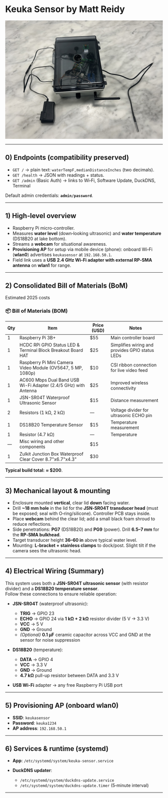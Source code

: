 # Keuka Sensor by Matt Reidy
![Keuka Sensor](docs/sensor.jpg)


---

## 0) Endpoints (compatibility preserved)

- `GET /` → plain text: `waterTempF,medianDistanceInches` (two decimals).
- `GET /health` → JSON with readings + status.
- `GET /admin` (Basic Auth) → links to Wi‑Fi, Software Update, DuckDNS, Terminal

Default admin credentials: **`admin/password`**.

---

## 1) High‑level overview
- Raspberry Pi micro-controller.
- Measures **water level** (down‑looking ultrasonic) and **water temperature** (DS18B20 at lake bottom).
- Streams a **webcam** for situational awareness.
- **Provisioning AP** for setup via mobile device (phone): onboard Wi‑Fi (**wlan0**) advertises `keukasensor` at `192.168.50.1`.
- Field link uses a **USB 2.4 GHz Wi‑Fi adapter with external RP‑SMA antenna** on **wlan1** for range.

---

## 2) Consolidated Bill of Materials (BoM)

Estimated 2025 costs



### 📦 Bill of Materials (BOM)

| Qty | Item                                                                                                     | Price (USD) | Notes |
|-----|----------------------------------------------------------------------------------------------------------|-------------|-------|
| 1   | Raspberry Pi 3B+                                                                                         | $55         | Main controller board |
| 1   | HCDC RPi GPIO Status LED & Terminal Block Breakout Board HAT                                             | $25         | Simplifies wiring and provides GPIO status LEDs |
| 1   | Raspberry Pi Mini Camera Video Module (OV5647, 5 MP, 1080p)                                              | $10         | CSI ribbon connection for live video feed |
| 1   | AC600 Mbps Dual Band USB Wi-Fi Adapter (2.4/5 GHz) with Antenna                                          | $25         | Improved wireless connectivity |
| 1   | JSN-SR04T Waterproof Ultrasonic Sensor                                                                   | $15           | Distance measurement |
| 2   | Resistors (1 kΩ, 2 kΩ)                                                                                   | —           | Voltage divider for ultrasonic ECHO pin |
| 1   | DS18B20 Temperature Sensor                                                                               | $15           | Temperature measurement |
| 1   | Resistor (4.7 kΩ)                                                                                         | —           | Temperature |
| —   | Misc wiring and other components                                                                         | $15           |  |
| 1   | Zulkit Junction Box Waterproof Clear Cover 8.7"x6.7"x4.3"                                                | $30         |  |


**Typical build total:** **≈ $200**.

---

## 3) Mechanical layout & mounting

- Enclosure mounted **vertical**, clear lid **down** facing water.  
- Drill **~18 mm hole** in the lid for the **JSN‑SR04T transducer head** (must be exposed; seal with O‑ring/silicone). Controller PCB stays inside.
- Place **webcam** behind the clear lid; add a small black foam shroud to reduce reflections.
- Side penetrations: **PG7** (DS18B20) and **PG9** (power). Drill **6.5–7 mm** for the **RP‑SMA bulkhead**.
- Target transducer height **36–60 in** above typical water level.
- Mounting: **L‑bracket + stainless clamps** to dock/post. Slight tilt if the camera sees the ultrasonic head.

---

## 4) Electrical Wiring (Summary)

This system uses both a **JSN-SR04T ultrasonic sensor** (with resistor divider) and a **DS18B20 temperature sensor**.  
Follow these connections to ensure reliable operation:

- **JSN-SR04T** (waterproof ultrasonic):
  - **TRIG** → GPIO 23
  - **ECHO** → GPIO 24 via **1 kΩ + 2 kΩ** resistor divider (5 V → 3.3 V)
  - **VCC** → 5 V
  - **GND** → Ground
  - *(Optional)* **0.1 µF** ceramic capacitor across VCC and GND at the sensor for noise suppression

- **DS18B20** (temperature):
  - **DATA** → GPIO 4
  - **VCC** → 3.3 V
  - **GND** → Ground
  - **4.7 kΩ** pull-up resistor between DATA and 3.3 V

- **USB Wi-Fi** adapter → any free Raspberry Pi USB port

---

## 5) Provisioning AP (onboard wlan0)

- **SSID**: `keukasensor`  
- **Password**: `keuka1234`  
- **AP address**: `192.168.50.1` 

---

## 6) Services & runtime (systemd)

- **App**: `/etc/systemd/system/keuka-sensor.service`  

- **DuckDNS updater**:  
  - `/etc/systemd/system/duckdns-update.service`  
  - `/etc/systemd/system/duckdns-update.timer` (5‑minute interval)

---